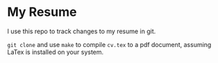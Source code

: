 # My Resume

I use this repo to track changes to my resume in git.

`git clone` and use `make` to compile `cv.tex` to a pdf document, assuming LaTex is installed on your system.
